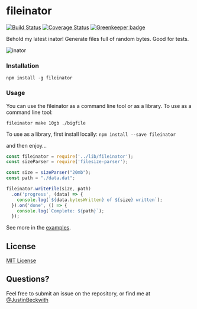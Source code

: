 # fileinator

[![Build Status](https://travis-ci.org/JustinBeckwith/fileinator.svg?branch=master)](https://travis-ci.org/JustinBeckwith/fileinator)
[![Coverage Status](https://coveralls.io/repos/github/JustinBeckwith/fileinator/badge.svg?branch=master&trick=me)](https://coveralls.io/github/JustinBeckwith/fileinator?branch=master)
[![Greenkeeper badge](https://badges.greenkeeper.io/JustinBeckwith/fileinator.svg)](https://greenkeeper.io/)

Behold my latest inator! Generate files full of random bytes.  Good for tests. 

![inator](http://i.imgur.com/Hc9u9wz.jpg)

### Installation

`npm install -g fileinator`

### Usage
You can use the fileinator as a command line tool or as a library.  To use as a command line tool:

`fileinator make 10gb ./bigfile`

To use as a library, first install locally:
`npm install --save fileinator`

and then enjoy...

```js
const fileinator = require('../lib/fileinator');
const sizeParser = require('filesize-parser');

const size = sizeParser("20mb");
const path = "./data.dat";

fileinator.writeFile(size, path)
  .on('progress', (data) => {
    console.log(`${data.bytesWritten} of ${size} written`);
  }).on('done', () => {
    console.log(`Complete: ${path}`);
  });
```

See more in the [examples](examples/).

## License
[MIT License](LICENSE.md)

## Questions?
Feel free to submit an issue on the repository, or find me at [@JustinBeckwith](http://twitter.com/JustinBeckwith)



